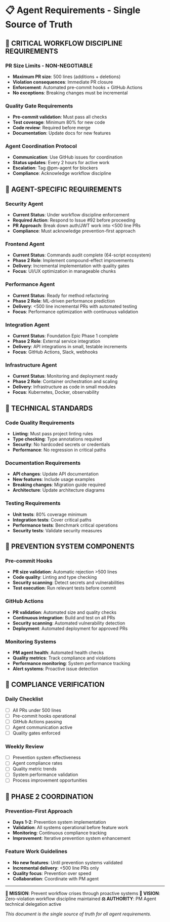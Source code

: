 # 📋 Agent Requirements - Single Source of Truth

## 🚨 CRITICAL WORKFLOW DISCIPLINE REQUIREMENTS

### **PR Size Limits - NON-NEGOTIABLE**
- **Maximum PR size**: 500 lines (additions + deletions)
- **Violation consequences**: Immediate PR closure
- **Enforcement**: Automated pre-commit hooks + GitHub Actions
- **No exceptions**: Breaking changes must be incremental

### **Quality Gate Requirements**
- **Pre-commit validation**: Must pass all checks
- **Test coverage**: Minimum 80% for new code
- **Code review**: Required before merge
- **Documentation**: Update docs for new features

### **Agent Coordination Protocol**
- **Communication**: Use GitHub issues for coordination
- **Status updates**: Every 2 hours for active work
- **Escalation**: Tag @pm-agent for blockers
- **Compliance**: Acknowledge workflow discipline

## 🎯 AGENT-SPECIFIC REQUIREMENTS

### **Security Agent**
- **Current Status**: Under workflow discipline enforcement
- **Required Action**: Respond to Issue #92 before proceeding
- **PR Approach**: Break down auth/JWT work into <500 line PRs
- **Compliance**: Must acknowledge prevention-first approach

### **Frontend Agent**
- **Current Status**: Commands audit complete (64-script ecosystem)
- **Phase 2 Role**: Implement compound-effect improvements
- **Delivery**: Incremental implementation with quality gates
- **Focus**: UI/UX optimization in manageable chunks

### **Performance Agent**
- **Current Status**: Ready for method refactoring
- **Phase 2 Role**: ML-driven performance prediction
- **Delivery**: <500 line incremental PRs with automated testing
- **Focus**: Performance optimization with continuous validation

### **Integration Agent**
- **Current Status**: Foundation Epic Phase 1 complete
- **Phase 2 Role**: External service integration
- **Delivery**: API integrations in small, testable increments
- **Focus**: GitHub Actions, Slack, webhooks

### **Infrastructure Agent**
- **Current Status**: Monitoring and deployment ready
- **Phase 2 Role**: Container orchestration and scaling
- **Delivery**: Infrastructure as code in small modules
- **Focus**: Kubernetes, Docker, observability

## 🔧 TECHNICAL STANDARDS

### **Code Quality Requirements**
- **Linting**: Must pass project linting rules
- **Type checking**: Type annotations required
- **Security**: No hardcoded secrets or credentials
- **Performance**: No regression in critical paths

### **Documentation Requirements**
- **API changes**: Update API documentation
- **New features**: Include usage examples
- **Breaking changes**: Migration guide required
- **Architecture**: Update architecture diagrams

### **Testing Requirements**
- **Unit tests**: 80% coverage minimum
- **Integration tests**: Cover critical paths
- **Performance tests**: Benchmark critical operations
- **Security tests**: Validate security measures

## 🚨 PREVENTION SYSTEM COMPONENTS

### **Pre-commit Hooks**
- **PR size validation**: Automatic rejection >500 lines
- **Code quality**: Linting and type checking
- **Security scanning**: Detect secrets and vulnerabilities
- **Test execution**: Run relevant tests before commit

### **GitHub Actions**
- **PR validation**: Automated size and quality checks
- **Continuous integration**: Build and test on all PRs
- **Security scanning**: Automated vulnerability detection
- **Deployment**: Automated deployment for approved PRs

### **Monitoring Systems**
- **PM agent health**: Automated health checks
- **Quality metrics**: Track compliance and violations
- **Performance monitoring**: System performance tracking
- **Alert systems**: Proactive issue detection

## 🎯 COMPLIANCE VERIFICATION

### **Daily Checklist**
- [ ] All PRs under 500 lines
- [ ] Pre-commit hooks operational
- [ ] GitHub Actions passing
- [ ] Agent communication active
- [ ] Quality gates enforced

### **Weekly Review**
- [ ] Prevention system effectiveness
- [ ] Agent compliance rates
- [ ] Quality metric trends
- [ ] System performance validation
- [ ] Process improvement opportunities

## 🚀 PHASE 2 COORDINATION

### **Prevention-First Approach**
- **Days 1-2**: Prevention system implementation
- **Validation**: All systems operational before feature work
- **Monitoring**: Continuous compliance tracking
- **Improvement**: Iterative prevention system enhancement

### **Feature Work Guidelines**
- **No new features**: Until prevention systems validated
- **Incremental delivery**: <500 line PRs only
- **Quality focus**: Prevention over speed
- **Collaboration**: Coordinate with PM agent

---

**🎯 MISSION**: Prevent workflow crises through proactive systems
**🚀 VISION**: Zero-violation workflow discipline maintained
**⚖️ AUTHORITY**: PM Agent technical delegation active

*This document is the single source of truth for all agent requirements.*
